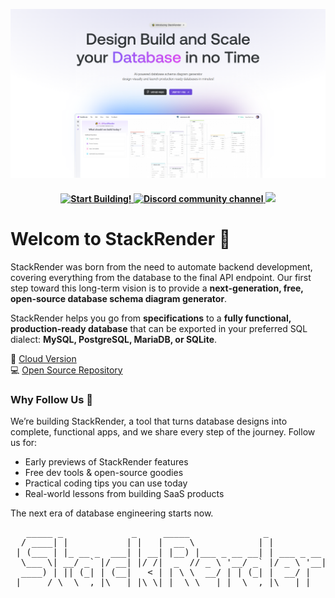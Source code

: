 

![App Screenshot](https://github.com/stackrender/.github/blob/main/assets/white_hero.PNG?raw=true)
<h4 align="center">
  <a href="https://www.stackrender.io">
    <img src="https://img.shields.io/badge/Start%20Building!-gray.svg?logo=data:image/svg+xml;base64,PHN2ZyBmaWxsPSIjRkZENzAwIiB4bWxucz0iaHR0cDovL3d3dy53My5vcmcvMjAwMC9zdmciIHdpZHRoPSIxMiIgaGVpZ2h0PSIxMiIgdmlld0JveD0iMCAwIDI0IDI0Ij48cGF0aCBkPSJNMTMgMyBMMiAxMyBoNyBMMTEgMjEgTDIyIDExIGgtNyBMIDEzIDMgeiIvPjwvc3ZnPg==" alt="Start Building!" />
  </a>
  
  <a href="https://discord.com/invite/DsN8RcPR6Y">
    <img src="https://img.shields.io/discord/1352085267535761448?color=5865F2&label=Discord&logo=discord&logoColor=white" alt="Discord community channel" />
  </a>
  <a href="https://x.com/intent/follow?screen_name=Iam_The_Dev">
    <img src="https://img.shields.io/twitter/follow/Iam_The_Dev?style=social"/>
  </a>

</h4>

# Welcom to StackRender 🚀
StackRender was born from the need to automate backend development, covering everything from the database to the final API endpoint. Our first step toward this long-term vision is to provide a **next-generation, free, open-source database schema diagram generator**.

StackRender helps you go from **specifications** to a **fully functional, production-ready database** that can be exported in your preferred SQL dialect: **MySQL, PostgreSQL, MariaDB, or SQLite**.

🚀 [Cloud Version](https://stackrender.com)<br/>
💻 [Open Source Repository](https://github.com/yourusername/stackrender)

### Why Follow Us 📢

We’re building StackRender, a tool that turns database designs into complete, functional apps, and we share every step of the journey.
Follow us for:  
- Early previews of StackRender features  
- Free dev tools & open-source goodies  
- Practical coding tips you can use today  
- Real-world lessons from building SaaS products  

The next era of database engineering starts now.                                                                                                          
<pre>
   _____ _             _     _____              _           
  / ____| |           | |   |  __ \            | |          
 | (___ | |_ __ _  ___| | __| |__) |___ _ __ __| | ___ _ __ 
  \___ \| __/ _` |/ __| |/ /|  _  // _ \ '__/ _` |/ _ \ '__|
  ____) | || (_| | (__|   < | | \ \  __/ | | (_| |  __/ |   
 |_____/ \__\__,_|\___|_|\_\|_|  \_\___|_|  \__,_|\___|_|   
</pre>
                                                                                                                    
